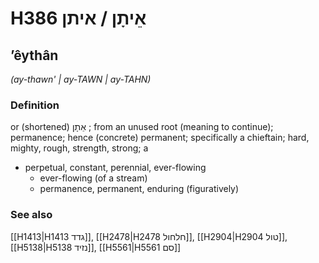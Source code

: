 # H386 אֵיתָן / איתן

## ʼêythân

_(ay-thawn' | ay-TAWN | ay-TAHN)_

### Definition

or (shortened) אֵתָן ; from an unused root (meaning to continue); permanence; hence (concrete) permanent; specifically a chieftain; hard, mighty, rough, strength, strong; a

- perpetual, constant, perennial, ever-flowing
  - ever-flowing (of a stream)
  - permanence, permanent, enduring (figuratively)

### See also

[[H1413|H1413 גדד]], [[H2478|H2478 חלחול]], [[H2904|H2904 טול]], [[H5138|H5138 נזיד]], [[H5561|H5561 סם]]
